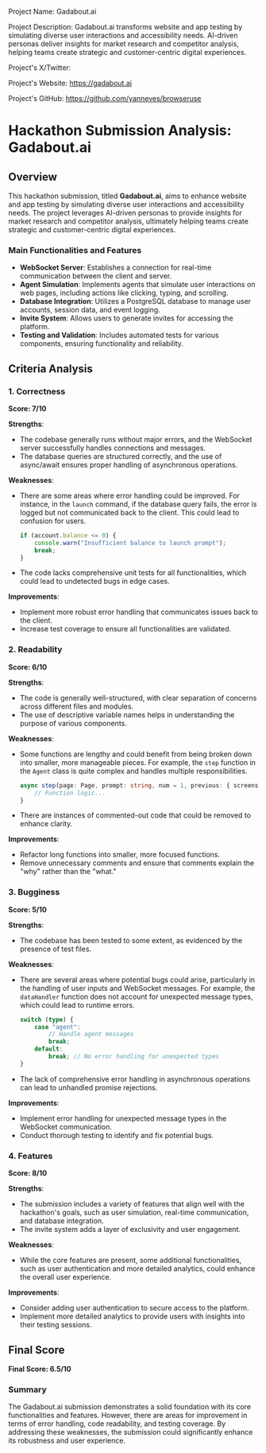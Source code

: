 
Project Name: Gadabout.ai


Project Description: Gadabout.ai transforms website and app testing by simulating diverse user interactions and accessibility needs. AI-driven personas deliver insights for market research and competitor analysis, helping teams create strategic and customer-centric digital experiences.


Project's X/Twitter: 


Project's Website: https://gadabout.ai


Project's GitHub: https://github.com/yanneves/browseruse






# Hackathon Submission Analysis: Gadabout.ai

## Overview
This hackathon submission, titled **Gadabout.ai**, aims to enhance website and app testing by simulating diverse user interactions and accessibility needs. The project leverages AI-driven personas to provide insights for market research and competitor analysis, ultimately helping teams create strategic and customer-centric digital experiences.

### Main Functionalities and Features
- **WebSocket Server**: Establishes a connection for real-time communication between the client and server.
- **Agent Simulation**: Implements agents that simulate user interactions on web pages, including actions like clicking, typing, and scrolling.
- **Database Integration**: Utilizes a PostgreSQL database to manage user accounts, session data, and event logging.
- **Invite System**: Allows users to generate invites for accessing the platform.
- **Testing and Validation**: Includes automated tests for various components, ensuring functionality and reliability.

## Criteria Analysis

### 1. Correctness
**Score: 7/10**

**Strengths**:
- The codebase generally runs without major errors, and the WebSocket server successfully handles connections and messages.
- The database queries are structured correctly, and the use of async/await ensures proper handling of asynchronous operations.

**Weaknesses**:
- There are some areas where error handling could be improved. For instance, in the `launch` command, if the database query fails, the error is logged but not communicated back to the client. This could lead to confusion for users.
  
  ```typescript
  if (account.balance <= 0) {
      console.warn("Insufficient balance to launch prompt");
      break;
  }
  ```

- The code lacks comprehensive unit tests for all functionalities, which could lead to undetected bugs in edge cases.

**Improvements**:
- Implement more robust error handling that communicates issues back to the client.
- Increase test coverage to ensure all functionalities are validated.

### 2. Readability
**Score: 6/10**

**Strengths**:
- The code is generally well-structured, with clear separation of concerns across different files and modules.
- The use of descriptive variable names helps in understanding the purpose of various components.

**Weaknesses**:
- Some functions are lengthy and could benefit from being broken down into smaller, more manageable pieces. For example, the `step` function in the `Agent` class is quite complex and handles multiple responsibilities.

  ```typescript
  async step(page: Page, prompt: string, num = 1, previous: { screenshot: string; thoughts: string[]; } | null = null): Promise<void> {
      // Function logic...
  }
  ```

- There are instances of commented-out code that could be removed to enhance clarity.

**Improvements**:
- Refactor long functions into smaller, more focused functions.
- Remove unnecessary comments and ensure that comments explain the "why" rather than the "what."

### 3. Bugginess
**Score: 5/10**

**Strengths**:
- The codebase has been tested to some extent, as evidenced by the presence of test files.

**Weaknesses**:
- There are several areas where potential bugs could arise, particularly in the handling of user inputs and WebSocket messages. For example, the `dataHandler` function does not account for unexpected message types, which could lead to runtime errors.

  ```typescript
  switch (type) {
      case "agent":
          // Handle agent messages
          break;
      default:
          break; // No error handling for unexpected types
  }
  ```

- The lack of comprehensive error handling in asynchronous operations can lead to unhandled promise rejections.

**Improvements**:
- Implement error handling for unexpected message types in the WebSocket communication.
- Conduct thorough testing to identify and fix potential bugs.

### 4. Features
**Score: 8/10**

**Strengths**:
- The submission includes a variety of features that align well with the hackathon's goals, such as user simulation, real-time communication, and database integration.
- The invite system adds a layer of exclusivity and user engagement.

**Weaknesses**:
- While the core features are present, some additional functionalities, such as user authentication and more detailed analytics, could enhance the overall user experience.

**Improvements**:
- Consider adding user authentication to secure access to the platform.
- Implement more detailed analytics to provide users with insights into their testing sessions.

## Final Score
**Final Score: 6.5/10**

### Summary
The Gadabout.ai submission demonstrates a solid foundation with its core functionalities and features. However, there are areas for improvement in terms of error handling, code readability, and testing coverage. By addressing these weaknesses, the submission could significantly enhance its robustness and user experience.
